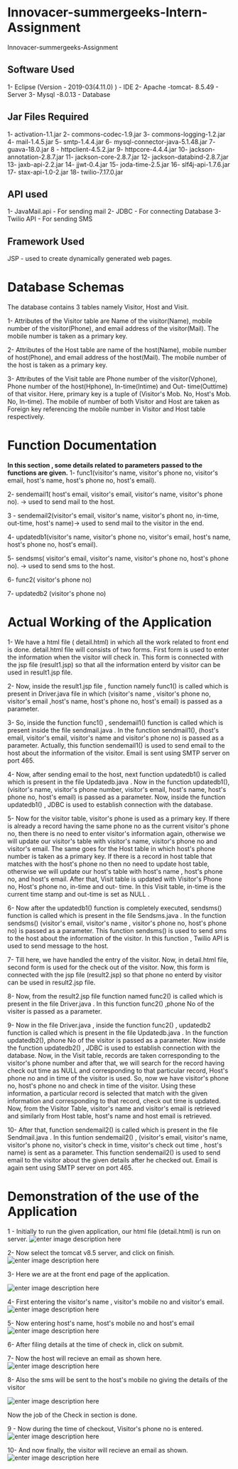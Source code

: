 # Innovacer-summergeeks-Intern-Assignment
Innovacer-summergeeks-Assignment



## Software Used
1- Eclipse (Version - 2019-03(4.11.0) ) -  IDE
2- Apache -tomcat- 8.5.49 - Server
3- Mysql -8.0.13 - Database
## Jar Files Required
1- activation-1.1.jar
2- commons-codec-1.9.jar
3- commons-logging-1.2.jar
4- mail-1.4.5.jar
5- smtp-1.4.4.jar
6- mysql-connector-java-5.1.48.jar
7- guava-18.0.jar
8 - httpclient-4.5.2.jar
9- httpcore-4.4.4.jar
10- jackson-annotation-2.8.7.jar
11- jackson-core-2.8.7.jar
12- jackson-databind-2.8.7.jar
13- jaxb-api-2.2.jar
14- jjwt-0.4.jar
15- joda-time-2.5.jar
16- slf4j-api-1.7.6.jar
17- stax-api-1.0-2.jar
18- twilio-7.17.0.jar 
## API used
1- JavaMail.api - For sending mail
2- JDBC - For connecting Database
3- Twilio API - For sending SMS

## Framework Used
JSP -  used to create dynamically generated web pages.

# Database Schemas
The database contains 3 tables namely Visitor, Host and Visit.

1- Attributes of the Visitor table are Name of the visitor(Name), mobile number of the visitor(Phone), and email address of the visitor(Mail). The mobile number is taken as a primary key.

2- Attributes of the Host table are name of the host(Name), mobile number of host(Phone), and email address of the host(Mail). The mobile number of the host is taken as a primary key.

3- Attributes of the Visit table are Phone number of the visitor(Vphone), Phone number of the host(Hphone), In-time(Intime)  and Out- time(Outtime) of that visitor. Here, primary key is a tuple of (Visitor's Mob. No, Host's Mob. No, In-time). The mobile of number of both Visitor and Host are taken as Foreign key referencing the mobile number in Visitor and Host table respectively.

# Function Documentation
**In this section , some details  related to parameters passed to the functions  are given.**
1- func1(visitor's name, visitor's phone no, visitor's email, host's name, host's phone no, host's email).

2- sendemail1( host's email, visitor's email, visitor's name, visitor's phone no). -> used to send mail to the host.

3 - sendemail2(visitor's email, visitor's name, visitor's phont no, in-time, out-time, host's name)-> used to send mail to the visitor in the end.

4- updatedb1(visitor's name, visitor's phone no, visitor's email, host's name, host's phone no, host's email). 

5- sendsms( visitor's email, visitor's name, visitor's phone no, host's phone no). -> used to send sms to the host.

6-  func2( visitor's phone no)

7-  updatedb2 (visitor's phone no)

# Actual Working of the Application
1- We have a html file ( detail.html) in which all the work related to front end is done.
detail.html file will consists of two forms. First form is used to enter the information when the visitor will check in. This form is connected with the jsp file (result1.jsp) so that all the information enterd by visitor can be used in result1.jsp file.

2- Now, inside the result1.jsp file , function namely func1() is called which is present in Driver.java file in which (visitor's name , visitor's phone no, visitor's email ,host's name, host's phone no, host's email) is passed as a parameter.

3- So, inside the function func1() , sendemail1() function is called which is present inside the file sendmail.java . In the function sendmail1(), (host's email, visitor's email, visitor's name and visitor's phone no) is passed as a parameter. Actually, this function sendemail1() is used to send email to the host about the information of the visitor. Email is sent using SMTP server on port 465.

4- Now, after sending email to the host, next function updatedb1() is called which is present in the  file Updatedb.java . Now in the function updatedb1(), (visitor's name, visitor's phone number, visitor's email, host's name, host's phone no, host's email) is passed as a parameter. Now, inside the function updatedb1() , JDBC is used to establish connection with the database. 

5- Now for the visitor table, visitor's phone is used as a primary key. If there is already a record having the same phone no as the current visitor's phone no, then there is no need to enter visitor's information again, otherwise we will update our visitor's table with visitor's name, visitor's phone no and visitor's email. The same goes for the Host table in which host's phone number is taken as a primary key. If there is a record in host table that matches with the host's phone no then no need to update host table, otherwise we will update our host's table with host's name , host's phone no, and host's email.  After that, Visit table is updated with Visitor's Phone no, Host's phone no, in-time and out- time. In this Visit table, in-time is the current time stamp and out-time is set as NULL .

6- Now after the updatedb1() function is completely executed, sendsms() function is called which is present in the file Sendsms.java . In the function sendsms() (visitor's email, visitor's name , visitor's phone no, host's phone no) is passed as a parameter. This function sendsms() is used to send sms to the host about the information of the visitor. 
In this function , Twilio API is used to send message to the host.

7-  Till here, we have handled the entry of the visitor.  Now, in  detail.html file, second form is used for the check out of the visitor. Now, this form is connected with the jsp file (result2.jsp)  so that phone no enterd by visitor can be used in result2.jsp file. 

8- Now, from the result2.jsp file function named func2() is called which is present in the file Driver.java .  In this function func2() ,phone No of the visiter is passed as a parameter.

9- Now in the file Driver.java  , inside the function func2() , updatedb2 function is called which is present in the file Updatedb.java . In the function updatedb2(), phone No of the visitor is passed as a parameter. Now inside the function updatedb2() , JDBC is used to establish connection with the database. Now, in the Visit table, records are taken corresponding to the visitor's phone number and after that,  we will search for the record having check out time as NULL and corresponding to that particular record, Host's phone no and in time of the visitor is used. So, now we have visitor's phone no, host's phone no and check in time of the visitor. Using these information, a particular record is selected that match with the given information and corresponding to that record, check out time is updated.  Now, from the Visitor Table, visitor's name and visitor's email is retrieved and similarly from Host table, host's name and host email is retrieved. 

10- After that, function sendemail2() is called which is present in the file Sendmail.java .
In this funtion sendemail2() , (visitor's email, visitor's name, visitor's phone no, visitor's check in time, visitor's check out time , host's name) is sent as a parameter. 
This function sendemail2() is used to send email to the visitor about the given details after he checked out. Email is again sent using SMTP server on port 465.


# Demonstration of the use of the Application 



1 - Initially to run  the given application, our html file (detail.html) is run on server.
![enter image description here](https://lh3.googleusercontent.com/sHKN4bpOWtZksei0CAL6RCHpWfBQiqthCWkaEaIcjjcXoteqW9qS44vgBuCCkiIom3Rg-8wfJkfu)


2- Now select the tomcat v8.5 server, and click on finish.
![enter image description here](https://lh3.googleusercontent.com/S1dXwt8S8wxkAd-BSm6gPXUPW21jGw653R7h1XioU-4XlH-9t-780GQ_nkikJkBA5JwGHXF4cK8l)


3- Here we are at the front end page of the application.

![enter image description here](https://lh3.googleusercontent.com/wZ5XWpNG8J5trre5-27uCHkcAtBSP4zenm10ifrvLI6xazbGJ1VaLKuennrge_y_L7M1VbHPaZhq)

4- First entering the visitor's name , visitor's mobile no and visitor's email.
![enter image description here](https://lh3.googleusercontent.com/hg301ZNDTm4kSVNcFYhcPPOlqc2P6Tq4i27uE31_PkLxPcND1XsV9LNxpqLiQjFjYc_FaqE-F0Gx)

5- Now entering host's name, host's mobile no and host's email
![enter image description here](https://lh3.googleusercontent.com/awdpvq0J4cPb7un1We-PdUanXDEaY44iKi_yGWw29SYUmj7_2_IZLN0wy1-sY97ecXtZR29DQZF8)

6- After filing details at the time of check in, click on submit.

7- Now the host will recieve an email as shown here.
![enter image description here](https://lh3.googleusercontent.com/M8Q9P3IdUmUTrQSKnJ2UFyPybKREYhgbB294ISzcLr9-gYetvRiVU6k1ZbOQg9qpIwn97aSDE24c)

8- Also the sms will be sent to the host's mobile no giving the details of the visitor

![enter image description here](https://lh3.googleusercontent.com/xZArqc5o0gu4LRPL-u0OrJbw9uuhuMoxGsgBwnDU2LEWHXs_wluJkzsmX4IUnL7cF2xa1-ugD6va)

Now the job of the Check in section is done.

9 -  Now during the time of checkout, Visitor's phone no is entered.![enter image description here](https://lh3.googleusercontent.com/6OTYkcOjLJgCUX7xaaFw5S3HyiPhv93gtyR0LaZ9ZTXvpG2ov-bfg1cp8e4ayEI6X7TTp7xkBdjP)

10- And now finally, the visitor will recieve an email as shown.
![enter image description here](https://lh3.googleusercontent.com/aenfDExLH0iyf47DH8bstf3yHx9eALsAaS06FsfMCEX4CM0US4W14iMkJ04VnVhkiHotAK3qh5Cn)


